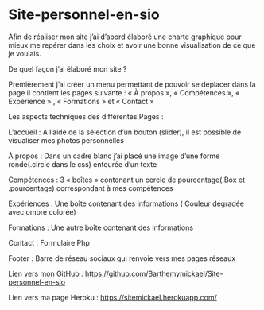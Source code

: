 # Site-personnel-en-sio
Afin de réaliser mon site j’ai d’abord élaboré une charte graphique pour mieux me repérer dans les choix et avoir une bonne visualisation de ce que je voulais. 

De quel façon j’ai élaboré mon site ?

Premièrement j’ai créer un menu permettant de pouvoir se déplacer dans la page il contient les pages suivante : « À propos », « Compétences », « Expérience » , « Formations » et « Contact »

Les aspects techniques des différentes Pages :

L’accueil : A l’aide de la sélection d’un bouton (slider), il est possible de visualiser mes photos personnelles 

À propos : Dans un cadre blanc j’ai placé une image d’une forme ronde(.circle dans le css) entourée d’un texte 

Compétences : 3 « boîtes » contenant un cercle de pourcentage(.Box et .pourcentage) correspondant à mes compétences 

Expériences : Une boîte contenant des informations ( Couleur dégradée avec ombre colorée)

Formations : Une autre boîte contenant des informations 

Contact : Formulaire Php 

Footer : Barre de réseau sociaux qui renvoie vers mes pages réseaux





Lien vers mon GitHub : https://github.com/Barthemymickael/Site-personnel-en-sio


Lien vers ma page Heroku :
https://sitemickael.herokuapp.com/

